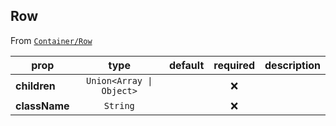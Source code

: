 
## Row

From [`Container/Row`](Container/Row)



prop | type | default | required | description
---- | :----: | :-------: | :--------: | -----------
**children** | `Union<Array \| Object>` |  | :x: | 
**className** | `String` |  | :x: | 



